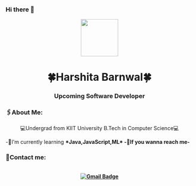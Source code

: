 ### Hi there 👋

<div id="headeer" align="center">
  <img src="https://media.tenor.com/2uyENRmiUt0AAAAC/coding.gif" width="100" height="100"/>
</div>
<h1 align="center">🍀Harshita Barnwal🍀</h1>
<h3 align="center"><b>Upcoming Software Developer</b></h3>
  <h3 align="left">🖇About Me:</h3>
  <p align="center">💻Undergrad from KIIT University B.Tech in Computer Science💻</p>
-🌼I'm currently learning <b>*Java,JavaScript,ML*<b>
-📠If you wanna reach me-
<h3 align="left">📌Contact me:</h3>
<br>
<div id="badges" align="center">
<a href="21052665@kiit.ac.in" target="_blank">
<img src="https://img.shields.io/badge/Gmail-D14836?style=for-the-badge&logo=gmail&logoColor=white" alt="Gmail Badge"/>
</a>

  
  
           
